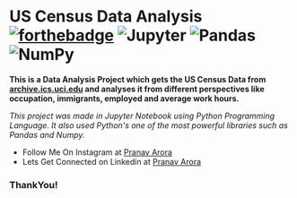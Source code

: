 # US Census Data Analysis [![forthebadge](https://forthebadge.com/images/badges/made-with-python.svg)](https://forthebadge.com) <img alt="Jupyter" src="https://img.shields.io/badge/Jupyter-%23F37626.svg?&style=for-the-badge&logo=Jupyter&logoColor=white" />  <img alt="Pandas" src="https://img.shields.io/badge/pandas-%23150458.svg?&style=for-the-badge&logo=pandas&logoColor=white" /> <img alt="NumPy" src="https://img.shields.io/badge/numpy-%23013243.svg?&style=for-the-badge&logo=numpy&logoColor=white" />

**This is a Data Analysis Project which gets the US Census Data from [archive.ics.uci.edu](https://archive.ics.uci.edu/) and analyses it from different perspectives like occupation, immigrants, employed and average work hours.**

_This project was made in Jupyter Notebook using Python Programming Language. It also used Python's one of the most powerful libraries such as Pandas and Numpy._

* Follow Me On Instagram at [Pranav Arora](https://www.instagram.com/arorapranav187)
* Lets Get Connected on Linkedin at [Pranav Arora](https://www.linkedin.com/in/pranav-arora-354b71bb/)


### ThankYou!
